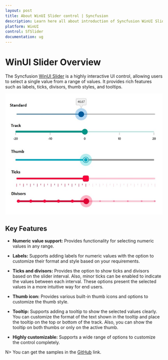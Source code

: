```yaml
---
layout: post
title: About WinUI Slider control | Syncfusion
description: Learn here all about introduction of Syncfusion WinUI Slider(SfSlider) control with key features and more.
platform: WinUI
control: SfSlider
documentation: ug
---
```


# WinUI Slider Overview

The Syncfusion [WinUI Slider](https://www.syncfusion.com/winui-controls/slider) is a highly interactive UI control, allowing users to select a single value from a range of values. It provides rich features such as labels, ticks, divisors, thumb styles, and tooltips.

![Overview WinUI slider](images/overview/slider.jpg)

## Key Features

* **Numeric value support:** Provides functionality for selecting numeric values in any range.

* **Labels:** Supports adding labels for numeric values with the option to customize their format and style based on your requirements.

* **Ticks and divisors:** Provides the option to show ticks and divisors based on the slider interval. Also, minor ticks can be enabled to indicate the values between each interval. These options present the selected values in a more intuitive way for end users.

* **Thumb icon:** Provides various built-in thumb icons and options to customize the thumb style.

* **Tooltip:** Supports adding a tooltip to show the selected values clearly. You can customize the format of the text shown in the tooltip and place the tooltip on the top or bottom of the track. Also, you can show the tooltip on both thumbs or only on the active thumb.

* **Highly customizable:** Supports a wide range of options to customize the control completely.

N> You can get the samples in the [GitHub](https://github.com/syncfusion/winui-demos/tree/master/sliders) link. 